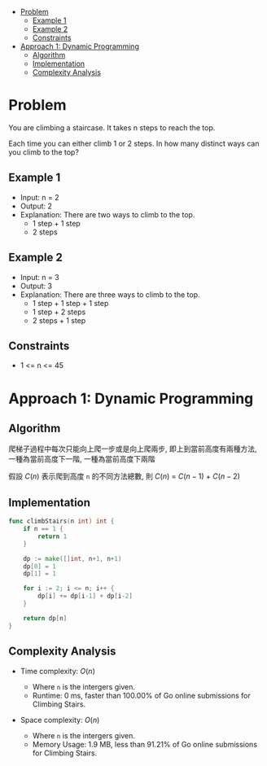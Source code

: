 - [Problem](#problem)
  - [Example 1](#example-1)
  - [Example 2](#example-2)
  - [Constraints](#constraints)
- [Approach 1: Dynamic Programming](#approach-1-dynamic-programming)
  - [Algorithm](#algorithm)
  - [Implementation](#implementation)
  - [Complexity Analysis](#complexity-analysis)

# Problem

You are climbing a staircase. It takes n steps to reach the top.

Each time you can either climb 1 or 2 steps. In how many distinct ways can you climb to the top?

## Example 1

- Input: n = 2
- Output: 2
- Explanation: There are two ways to climb to the top.
  - 1 step + 1 step
  - 2 steps


## Example 2

- Input: n = 3
- Output: 3
- Explanation: There are three ways to climb to the top.
  - 1 step + 1 step + 1 step
  - 1 step + 2 steps
  - 2 steps + 1 step

## Constraints

- 1 <= n <= 45

# Approach 1: Dynamic Programming

## Algorithm

爬梯子過程中每次只能向上爬一步或是向上爬兩步, 即上到當前高度有兩種方法, 一種為當前高度下一階, 一種為當前高度下兩階

假設 $C(n)$ 表示爬到高度 `n` 的不同方法總數, 則 $C(n)$ = $C(n-1)$ + $C(n-2)$

## Implementation

```go
func climbStairs(n int) int {
	if n == 1 {
		return 1
	}

	dp := make([]int, n+1, n+1)
	dp[0] = 1
	dp[1] = 1

	for i := 2; i <= n; i++ {
		dp[i] += dp[i-1] + dp[i-2]
	}

	return dp[n]
}
```

## Complexity Analysis

- Time complexity: $O(n)$
  - Where `n` is the intergers given.
  - Runtime: 0 ms, faster than 100.00% of Go online submissions for Climbing Stairs.

- Space complexity: $O(n)$
  - Where `n` is the intergers given.
  - Memory Usage: 1.9 MB, less than 91.21% of Go online submissions for Climbing Stairs.
